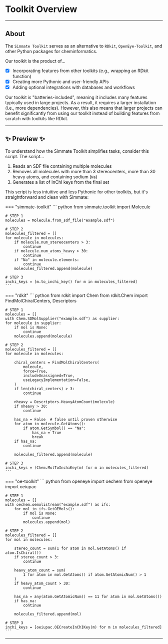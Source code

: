 # Toolkit Overview

--------------------------------------------------------------------------------

## About

The `Simmate Toolkit` serves as an alternative to `RDkit`, `OpenEye-Toolkit`, and other Python packages for cheminformatics.

Our toolkit is the product of...

- [x] Incorporating features from other toolkits (e.g., wrapping an RDkit function)
- [x] Creating more Pythonic and user-friendly APIs
- [x] Adding optional integrations with databases and workflows 

Our toolkit is "batteries-included", meaning it includes many features typically used in large projects. As a result, it requires a larger installation (i.e., more dependencies). However, this also means that larger projects can benefit significantly from using our toolkit instead of building features from scratch with toolkits like RDkit.

--------------------------------------------------------------------------------

## :sparkles: Preview :sparkles:

To understand how the Simmate Toolkit simplifies tasks, consider this script. The script...

1.  Reads an SDF file containing multiple molecules
2.  Removes all molecules with more than 3 stereocenters, more than 30 heavy atoms, and containing sodium (`Na`)
3.  Generates a list of InChI keys from the final set

This script is less intuitive and less Pythonic for other toolkits, but it's straightforward and clean with Simmate:

=== "simmate-toolkit"
    ``` python
    from simmate.toolkit import Molecule

    # STEP 1
    molecules = Molecule.from_sdf_file("example.sdf")

    # STEP 2
    molecules_filtered = []
    for molecule in molecules:
        if molecule.num_stereocenters > 3:
            continue
        if molecule.num_atoms_heavy > 30:
            continue
        if "Na" in molecule.elements:
            continue
        molecules_filtered.append(molecule)

    # STEP 3
    inchi_keys = [m.to_inchi_key() for m in molecules_filtered]
    ```

=== "rdkit"
    ``` python
    from rdkit import Chem
    from rdkit.Chem import FindMolChiralCenters, Descriptors

    # STEP 1
    molecules = []
    with Chem.SDMolSupplier("example.sdf") as supplier:
    for molecule in supplier:
        if mol is None:
            continue
        molecules.append(molecule)

    # STEP 2
    molecules_filtered = []
    for molecule in molecules:

        chiral_centers = FindMolChiralCenters(
            molecule,
            force=True,
            includeUnassigned=True,
            useLegacyImplementation=False,
        )
        if len(chiral_centers) > 3:
            continue
        
        nheavy = Descriptors.HeavyAtomCount(molecule)
        if nheavy > 30:
            continue

        has_na = False  # false until proven otherwise
        for atom in molecule.GetAtoms():
            if atom.GetSymbol() == "Na":
                has_na = True
                break
        if has_na:
            continue

        molecules_filtered.append(molecule)

    # STEP 3
    inchi_keys = [Chem.MolToInchiKey(m) for m in molecules_filtered]
    ```

=== "oe-toolkit"
    ``` python
    from openeye import oechem
    from openeye import oeiupac
    
    # STEP 1
    molecules = []
    with oechem.oemolistream("example.sdf") as ifs:
        for mol in ifs.GetOEMols():
            if mol is None:
                continue
            molecules.append(mol)
    
    # STEP 2
    molecules_filtered = []
    for mol in molecules:
    
        stereo_count = sum(1 for atom in mol.GetAtoms() if atom.IsChiral())
        if stereo_count > 3:
            continue
    
        heavy_atom_count = sum(
            1 for atom in mol.GetAtoms() if atom.GetAtomicNum() > 1
        )
        if heavy_atom_count > 30:
            continue
    
        has_na = any(atom.GetAtomicNum() == 11 for atom in mol.GetAtoms())
        if has_na:
            continue
    
        molecules_filtered.append(mol)
    
    # STEP 3
    inchi_keys = [oeiupac.OECreateInChIKey(m) for m in molecules_filtered]
    ```

--------------------------------------------------------------------------------